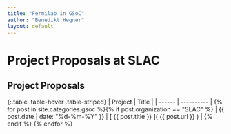 ```yaml
---
title: "Fermilab in GSoC"
author: "Benedikt Hegner"
layout: default
---
```

# Project Proposals at SLAC

## Project Proposals

{:.table .table-hover .table-striped}
| Project | Title      |
| ------  | ---------- |
{% for post in site.categories.gsoc %}{% if post.organization == "SLAC" %} | {{ post.date | date: "%d-%m-%Y" }} | [ {{ post.title }} ]( {{ post.url }} ) | {% endif %} {% endfor %}